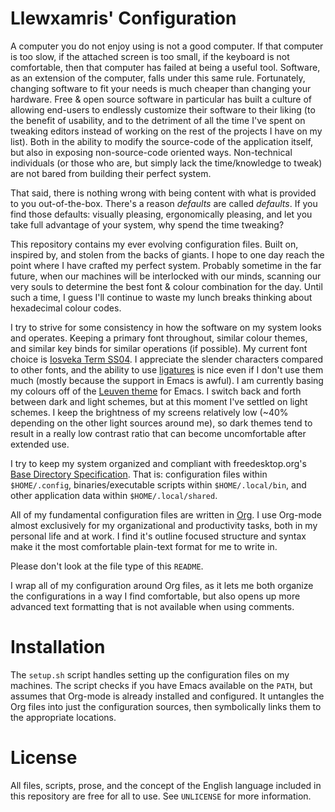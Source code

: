 # Llewxamris' Configuration
A computer you do not enjoy using is not a good computer. If that computer is
too slow, if the attached screen is too small, if the keyboard is not
comfortable, then that computer has failed at being a useful tool. Software, as
an extension of the computer, falls under this same rule. Fortunately, changing
software to fit your needs is much cheaper than changing your hardware. Free &
open source software in particular has built a culture of allowing end-users to
endlessly customize their software to their liking (to the benefit of
usability, and to the detriment of all the time I've spent on tweaking editors
instead of working on the rest of the projects I have on my list). Both in the
ability to modify the source-code of the application itself, but also in
exposing non-source-code oriented ways. Non-technical individuals (or those who
are, but simply lack the time/knowledge to tweak) are not bared from building
their perfect system.

That said, there is nothing wrong with being content with what is provided to
you out-of-the-box. There's a reason _defaults_ are called _defaults_. If you
find those defaults: visually pleasing, ergonomically pleasing, and let you take
full advantage of your system, why spend the time tweaking?

This repository contains my ever evolving configuration files. Built on,
inspired by, and stolen from the backs of giants. I hope to one day reach the
point where I have crafted my perfect system. Probably sometime in the far
future, when our machines will be interlocked with our minds, scanning our very
souls to determine the best font & colour combination for the day. Until such a
time, I guess I'll continue to waste my lunch breaks thinking about hexadecimal
colour codes.

I try to strive for some consistency in how the software on my system looks and
operates. Keeping a primary font throughout, similar colour themes, and similar
key binds for similar operations (if possible). My current font choice is
[Iosveka Term SS04][1]. I appreciate the slender characters compared to other
fonts, and the ability to use [ligatures][2] is nice even if I don't use them
much (mostly because the support in Emacs is awful). I am currently basing my
colours off of the [Leuven theme][0] for Emacs. I switch back and forth between
dark and light schemes, but at this moment I've settled on light schemes. I keep
the brightness of my screens relatively low (~40% depending on the other light
sources around me), so dark themes tend to result in a really low contrast
ratio that can become uncomfortable after extended use.

I try to keep my system organized and compliant with freedesktop.org's
[Base Directory Specification][3]. That is: configuration files within
`$HOME/.config`, binaries/executable scripts within `$HOME/.local/bin`, and
other application data within `$HOME/.local/shared`.

All of my fundamental configuration files are written in [Org][4]. I use
Org-mode almost exclusively for my organizational and productivity tasks, both
in my personal life and at work. I find it's outline focused structure and
syntax make it  the most comfortable plain-text format for me to write in.

Please don't look at the file type of this `README`.

I wrap all of my configuration around Org files, as it lets me both organize the
configurations in a way I find comfortable, but also opens up more advanced text
formatting that is not available when using comments.

# Installation
The `setup.sh` script handles setting up the configuration files on my machines.
The script checks if you have Emacs available on the `PATH`, but assumes that
Org-mode is already installed and configured. It untangles the Org files into
just the configuration sources, then symbolically links them to the appropriate
locations.

# License
All files, scripts, prose, and the concept of the English language included in this
repository are free for all to use. See `UNLICENSE` for more information.

[0]:https://github.com/fniessen/emacs-leuven-theme
[1]:https://typeof.net/Iosevka/
[2]:https://www.hanselman.com/blog/MonospacedProgrammingFontsWithLigatures.aspx
[3]:https://specifications.freedesktop.org/basedir-spec/latest
[4]:https://orgmode.org
